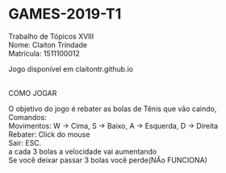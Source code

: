 # GAMES-2019-T1

Trabalho de Tópicos XVIII<br>
Nome: Claiton Trindade<br>
Matrícula: 1511100012<br>

Jogo disponível em claitontr.github.io<br><br>

COMO JOGAR<br>

O objetivo do jogo é rebater as bolas de Tênis que vão caindo,<br>
Comandos:<br>
Movimentos: W -> Cima, S -> Baixo, A -> Esquerda, D -> Direita<br>
Rebater: Click do mouse<br>
Sair: ESC.<br>
a cada 3 bolas a velocidade vai aumentando<br>
Se você deixar passar 3 bolas você perde(NÃo FUNCIONA)<br>



